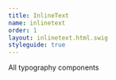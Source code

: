 ```yaml
---
title: InlineText
name: inlinetext
order: 1
layout: inlinetext.html.swig
styleguide: true
---
```

All typography components
